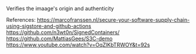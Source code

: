 Verifies the imaage's origin and authenticity

References:
https://marcofranssen.nl/secure-your-software-supply-chain-using-sigstore-and-github-actions
https://github.com/n3wt0n/SignedContainers/
https://github.com/MattiasGees/S3C-demo
https://www.youtube.com/watch?v=OqZlKbTRWOY&t=92s